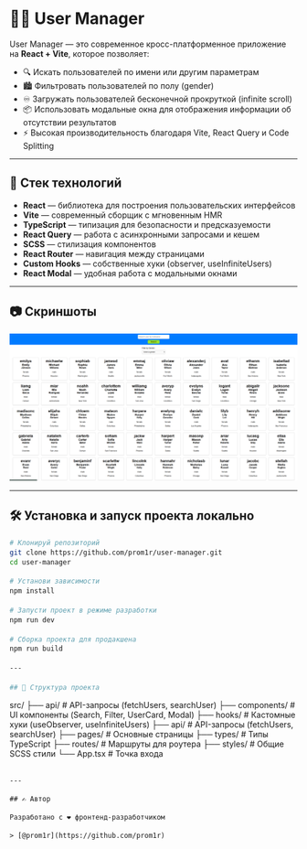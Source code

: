 # 🧑‍💼 User Manager

User Manager — это современное кросс-платформенное приложение на **React + Vite**, которое позволяет:

- 🔍 Искать пользователей по имени или другим параметрам
- 🏙️ Фильтровать пользователей по полу (gender)
- ♾️ Загружать пользователей бесконечной прокруткой (infinite scroll)
- 📦 Использовать модальные окна для отображения информации об отсутствии результатов
- ⚡ Высокая производительность благодаря Vite, React Query и Code Splitting

---

## 🚀 Стек технологий

- **React** — библиотека для построения пользовательских интерфейсов
- **Vite** — современный сборщик с мгновенным HMR
- **TypeScript** — типизация для безопасности и предсказуемости
- **React Query** — работа с асинхронными запросами и кешем
- **SCSS** — стилизация компонентов
- **React Router** — навигация между страницами
- **Custom Hooks** — собственные хуки (observer, useInfiniteUsers)
- **React Modal** — удобная работа с модальными окнами

---

## 📷 Скриншоты

![Alt text](image.png)

---

## 🛠 Установка и запуск проекта локально

```bash
# Клонируй репозиторий
git clone https://github.com/prom1r/user-manager.git
cd user-manager

# Установи зависимости
npm install

# Запусти проект в режиме разработки
npm run dev

# Сборка проекта для продакшена
npm run build

---

## 📁 Структура проекта

```

src/
├── api/ # API-запросы (fetchUsers, searchUser)
├── components/ # UI компоненты (Search, Filter, UserCard, Modal)
├── hooks/ # Кастомные хуки (useObserver, useInfiniteUsers)
├── api/ # API-запросы (fetchUsers, searchUser)
├── pages/ # Основные страницы
├── types/ # Типы TypeScript
├── routes/ # Маршруты для роутера
├── styles/ # Общие SCSS стили
└── App.tsx # Точка входа

```

---

## ✍️ Автор

Разработано с ❤️ фронтенд-разработчиком

> [@prom1r](https://github.com/prom1r)

```
